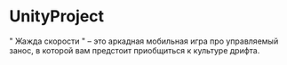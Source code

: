 # UnityProject
" Жажда скорости " – это аркадная мобильная игра про управляемый занос, в которой вам предстоит приобщиться к культуре дрифта.
